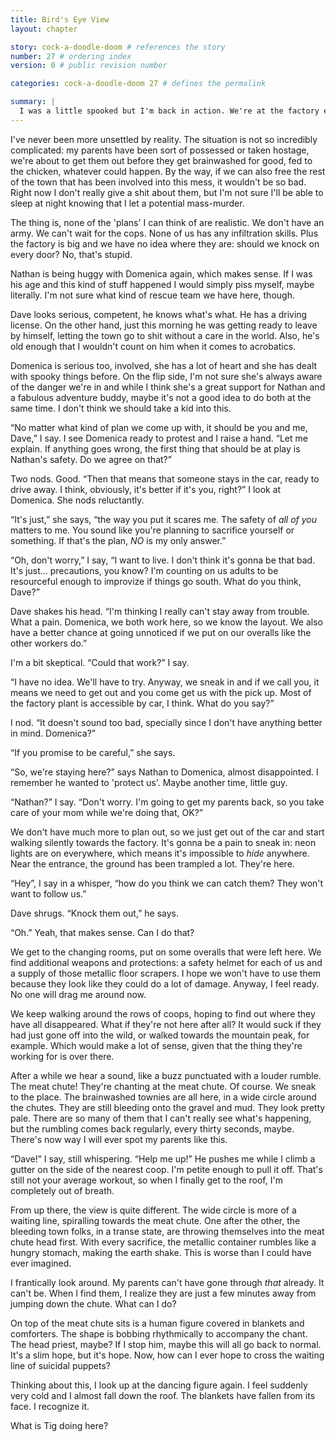 ```yaml
---
title: Bird's Eye View
layout: chapter

story: cock-a-doodle-doom # references the story
number: 27 # ordering index
version: 0 # public revision number

categories: cock-a-doodle-doom 27 # defines the permalink

summary: |
  I was a little spooked but I'm back in action. We're at the factory entrance with Dave, Domenica and Nathan. Now the question is, how do we stop whatever is happening from happening? How do I get my parents back?
---
```

I've never been more unsettled by reality. The situation is not so incredibly complicated: my parents have been sort of possessed or taken hostage, we're about to get them out before they get brainwashed for good, fed to the chicken, whatever could happen. By the way, if we can also free the rest of the town that has been involved into this mess, it wouldn't be so bad. Right now I don't really give a shit about them, but I'm not sure I'll be able to sleep at night knowing that I let a potential mass-murder.

The thing is, none of the 'plans' I can think of are realistic. We don't have an army. We can't wait for the cops. None of us has any infiltration skills. Plus the factory is big and we have no idea where they are: should we knock on every door? No, that's stupid.

Nathan is being huggy with Domenica again, which makes sense. If I was his age and this kind of stuff happened I would simply piss myself, maybe literally. I'm not sure what kind of rescue team we have here, though.

Dave looks serious, competent, he knows what's what. He has a driving license. On the other hand, just this morning he was getting ready to leave by himself, letting the town go to shit without a care in the world. Also, he's old enough that I wouldn't count on him when it comes to acrobatics.

Domenica is serious too, involved, she has a lot of heart and she has dealt with spooky things before. On the flip side, I'm not sure she's always aware of the danger we're in and while I think she's a great support for Nathan and a fabulous adventure buddy, maybe it's not a good idea to do both at the same time. I don't think we should take a kid into this.

“No matter what kind of plan we come up with, it should be you and me, Dave,” I say. I see Domenica ready to protest and I raise a hand. “Let me explain. If anything goes wrong, the first thing that should be at play is Nathan's safety. Do we agree on that?”

Two nods. Good. “Then that means that someone stays in the car, ready to drive away. I think, obviously, it's better if it's you, right?” I look at Domenica. She nods reluctantly.

“It's just,” she says, “the way you put it scares me. The safety of *all of you* matters to me. You sound like you're planning to sacrifice yourself or something. If that's the plan, *NO* is my only answer.”

“Oh, don't worry,” I say, “I want to live. I don't think it's gonna be that bad. It's just… precautions, you know? I'm counting on us adults to be resourceful enough to improvize if things go south. What do you think, Dave?”

Dave shakes his head. “I'm thinking I really can't stay away from trouble. What a pain. Domenica, we both work here, so we know the layout. We also have a better chance at going unnoticed if we put on our overalls like the other workers do.”

I'm a bit skeptical. “Could that work?” I say.

“I have no idea. We'll have to try. Anyway, we sneak in and if we call you, it means we need to get out and you come get us with the pick up. Most of the factory plant is accessible by car, I think. What do you say?”

I nod. “It doesn't sound too bad, specially since I don't have anything better in mind. Domenica?”

“If you promise to be careful,” she says.

“So, we're staying here?” says Nathan to Domenica, almost disappointed. I remember he wanted to 'protect us'. Maybe another time, little guy.

“Nathan?” I say. “Don't worry. I'm going to get my parents back, so you take care of your mom while we're doing that, OK?”

We don't have much more to plan out, so we just get out of the car and start walking silently towards the factory. It's gonna be a pain to sneak in: neon lights are on everywhere, which means it's impossible to *hide* anywhere. Near the entrance, the ground has been trampled a lot. They're here.

“Hey”, I say in a whisper, “how do you think we can catch them? They won't want to follow us.”

Dave shrugs. “Knock them out,” he says.

“Oh.” Yeah, that makes sense. Can I do that?

We get to the changing rooms, put on some overalls that were left here. We find additional weapons and protections: a safety helmet for each of us and a supply of those metallic floor scrapers. I hope we won't have to use them because they look like they could do a lot of damage. Anyway, I feel ready. No one will drag me around now.

We keep walking around the rows of coops, hoping to find out where they have all disappeared. What if they're not here after all? It would suck if they had just gone off into the wild, or walked towards the mountain peak, for example. Which would make a lot of sense, given that the thing they're working for is over there.

After a while we hear a sound, like a buzz punctuated with a louder rumble. The meat chute! They're chanting at the meat chute. Of course. We sneak to the place. The brainwashed townies are all here, in a wide circle around the chutes. They are still bleeding onto the gravel and mud. They look pretty pale. There are so many of them that I can't really see what's happening, but the rumbling comes back regularly, every thirty seconds, maybe. There's now way I will ever spot my parents like this.

“Dave!” I say, still whispering. “Help me up!” He pushes me while I climb a gutter on the side of the nearest coop. I'm petite enough to pull it off. That's still not your average workout, so when I finally get to the roof, I'm completely out of breath.

From up there, the view is quite different. The wide circle is more of a waiting line, spiralling towards the meat chute. One after the other, the bleeding town folks, in a transe state, are throwing themselves into the meat chute head first. With every sacrifice, the metallic container rumbles like a hungry stomach, making the earth shake. This is worse than I could have ever imagined.

I frantically look around. My parents can't have gone through *that* already. It can't be. When I find them, I realize they are just a few minutes away from jumping down the chute. What can I do?

On top of the meat chute sits is a human figure covered in blankets and comforters. The shape is bobbing rhythmically to accompany the chant. The head priest, maybe? If I stop him, maybe this will all go back to normal. It's a slim hope, but it's hope. Now, how can I ever hope to cross the waiting line of suicidal puppets?

Thinking about this, I look up at the dancing figure again. I feel suddenly very cold and I almost fall down the roof. The blankets have fallen from its face. I recognize it.

What is Tig doing here?
